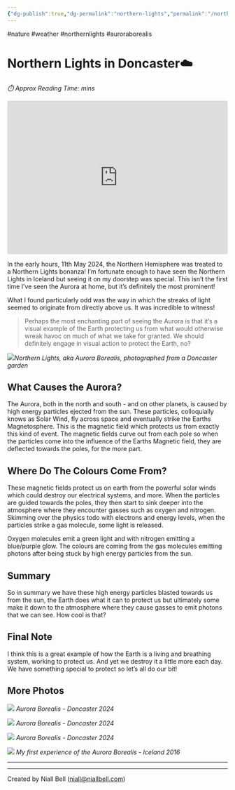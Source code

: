 ```yaml
---
{"dg-publish":true,"dg-permalink":"northern-lights","permalink":"/northern-lights/","title":"Northern Lights in Doncaster!","tags":["Nature","Atmosphere","northernlights","auroraborealis"],"noteIcon":null,"created":"2024-04-10T00:48:08.000+01:00","updated":"2024-05-12T18:06:08.562+01:00"}
---
```


#nature #weather #northernlights #auroraborealis
# Northern Lights in Doncaster☁️
<p id="reading-time" style="font-style: italic;">⏱️ Approx Reading Time:  <span id="inserted-text"></span> mins</p>

<iframe width="100%" height="350" src="https://www.youtube.com/embed/1Zj3isOlYgY?si=n7Irp6urERQJ-zlb" title="YouTube video player" frameborder="0" allow="accelerometer; autoplay; clipboard-write; encrypted-media; gyroscope; picture-in-picture; web-share" referrerpolicy="strict-origin-when-cross-origin" allowfullscreen></iframe>

In the early hours, 11th May 2024, the Northern Hemisphere was treated to a Northern Lights bonanza! I’m fortunate enough to have seen the Northern Lights in Iceland but seeing it on my doorstep was special. This isn’t the first time I’ve seen the Aurora at home, but it’s definitely the most prominent!

What I found particularly odd was the way in which the streaks of light seemed to originate from directly above us. It was incredible to witness!

> Perhaps the most enchanting part of seeing the Aurora is that it’s a visual example of the Earth protecting us from what would otherwise wreak havoc on much of what we take for granted. We should definitely engage in visual action to protect the Earth, no?

![](https://i.imgur.com/9DONEvA.jpeg)*Northern Lights, aka Aurora Borealis, photographed from a Doncaster garden*

## What Causes the Aurora?

The Aurora, both in the north and south - and on other planets, is caused by high energy particles ejected from the sun. These particles, colloquially knows as Solar Wind, fly across space and eventually strike the Earths Magnetosphere. This is the magnetic field which protects us from exactly this kind of event. The magnetic fields curve out from each pole so when the particles come into the influence of the Earths Magnetic field, they are deflected towards the poles, for the more part.

## Where Do The Colours Come From?

These magnetic fields protect us on earth from the powerful solar winds which could destroy our electrical systems, and more. When the particles are guided towards the poles, they then start to sink deeper into the atmosphere where they encounter gasses such as oxygen and nitrogen. Skimming over the physics todo with electrons and energy levels, when the particles strike a gas molecule, some light is released. 

Oxygen molecules emit a green light and with nitrogen emitting a blue/purple glow. The colours are coming from the gas molecules emitting photons after being stuck by high energy particles from the sun.

## Summary

So in summary we have these high energy particles blasted towards us from the sun, the Earth does what it can to protect us but ultimately some make it down to the atmosphere where they cause gasses to emit photons that we can see. How cool is that?

## Final Note

I think this is a great example of how the Earth is a living and breathing system, working to protect us. And yet we destroy it a little more each day. We have something special to protect so let’s all do our bit!

## More Photos

![](https://i.imgur.com/xYlCX17.jpeg)
*Aurora Borealis - Doncaster 2024*

![](https://i.imgur.com/E7Ita1H.jpeg)
*Aurora Borealis - Doncaster 2024*

![](https://i.imgur.com/tCR7wyk.jpeg)
*Aurora Borealis - Doncaster 2024*

![](https://i.imgur.com/ugwhsrG.jpeg)
*My first experience of the Aurora Borealis - Iceland 2016*

---

<div id="waline"></div>
<script type="module">
	import { init } from 'https://unpkg.com/@waline/client@v3/dist/waline.js';
	init({
	  el: '#waline',
	  serverURL: 'https://niallscavecomments.vercel.app/',
	  lang: 'en',
	  dark: 'auto'
	});
</script>

---
Created by Niall Bell (niall@niallbell.com)